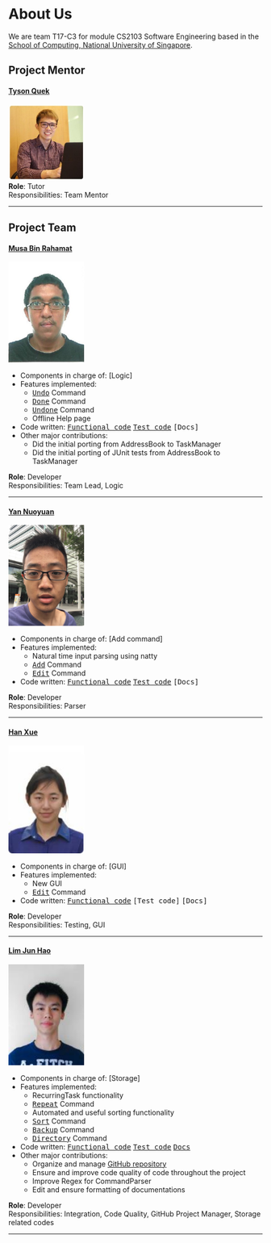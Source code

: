 # About Us

We are team T17-C3 for module CS2103 Software Engineering based in the [School of Computing, National University of Singapore](http://www.comp.nus.edu.sg).

## Project Mentor

#### [Tyson Quek](http://github.com/pixelducky)
<img src="images/tyson.jpg" width="150"><br>
**Role**: Tutor <br>
Responsibilities: Team Mentor

-----

## Project Team
  
#### [Musa Bin Rahamat](http://github.com/ghurabah93) 
<img src="images/musa.jpg" width="150"><br>

* Components in charge of: [Logic]
* Features implemented:
   * <kbd>[Undo](UserGuide.md#undo-the-modification--undo)</kbd> Command
   * <kbd>[Done](UserGuide.md#done-a-specific-task--done)</kbd> Command
   * <kbd>[Undone](UserGuide.md#undone-a-specific-task--undone)</kbd> Command
   * Offline Help page
* Code written: <kbd>[Functional code](../collated/main/A0147335E.md)</kbd> <kbd>[Test code](../collated/test/A0147335E.md)</kbd> <kbd>[Docs]</kbd>
* Other major contributions:
  * Did the initial porting from AddressBook to TaskManager
  * Did the initial porting of JUnit tests from AddressBook to TaskManager
  
**Role**: Developer <br>
Responsibilities: Team Lead, Logic

-----

#### [Yan Nuoyuan](http://github.com/nyannnnnnn)
<img src="images/nuoyuan.jpg" width="150"><br>

* Components in charge of: [Add command]
* Features implemented:
   * Natural time input parsing using natty
   * <kbd>[Add](UserGuide.md#adding-a-task-add)</kbd> Command
   * <kbd>[Edit](UserGuide.md#editing-a-task-edit)</kbd> Command
* Code written: <kbd>[Functional code](../collated/main/A0152958R.md)</kbd> <kbd>[Test code](../collated/test/A0152958R.md)</kbd> <kbd>[Docs]</kbd>

**Role**: Developer <br>
Responsibilities: Parser

-----

#### [Han Xue](http://github.com/Hanxnow77)
<img src="images/hanxue.png" width="150"><br>

* Components in charge of: [GUI]
* Features implemented:
   * New GUI
   * <kbd>[Edit](UserGuide.md#editing-a-task-edit)</kbd> Command
* Code written: <kbd>[Functional code](../collated/main/A0133369B.md)</kbd> <kbd>[Test code]</kbd> <kbd>[Docs]</kbd>

**Role**: Developer <br>
Responsibilities: Testing, GUI

-----

#### [Lim Jun Hao](http://github.com/evilmtv)
<img src="images/junhao.jpg" width="150"><br>

* Components in charge of: [Storage]
* Features implemented:
   * RecurringTask functionality
   * <kbd>[Repeat](UserGuide.md#repeat-a-specific-task-at-a-given-interval--repeat)</kbd> Command
   * Automated and useful sorting functionality
   * <kbd>[Sort](UserGuide.md#sorting-tasks--sort-s)</kbd> Command
   * <kbd>[Backup](UserGuide.md#backup--backup-b)</kbd> Command
   * <kbd>[Directory](UserGuide.md#change-working-directory--directory-dir)</kbd> Command
* Code written: <kbd>[Functional code](../collated/main/A0147944U.md)</kbd> <kbd>[Test code](../collated/test/A0147944U.md)</kbd> <kbd>[Docs](../collated/docs/A0147944U.md)</kbd>
* Other major contributions:
  * Organize and manage [GitHub repository](https://github.com/CS2103AUG2016-T17-C3/main)
  * Ensure and improve code quality of code throughout the project
  * Improve Regex for CommandParser
  * Edit and ensure formatting of documentations

  
**Role**: Developer <br>
Responsibilities: Integration, Code Quality, GitHub Project Manager, Storage related codes

-----
